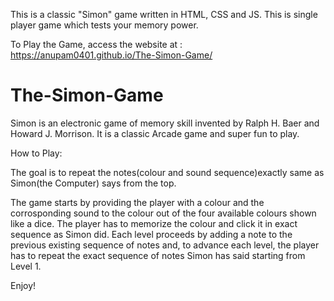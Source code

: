 This is a classic "Simon" game written in HTML, CSS and JS.
This is single player game which tests your memory power.

To Play the Game, access the website at : https://anupam0401.github.io/The-Simon-Game/

# The-Simon-Game
Simon is an electronic game of memory skill invented by Ralph H. Baer and Howard J. Morrison.
It is a classic Arcade game and super fun to play.


How to Play: 

The goal is to repeat the notes(colour and sound sequence)exactly same as Simon(the Computer) says from the top.

The game starts by providing the player with a colour and the corrosponding sound to the colour out of the four available colours shown like a dice.
The player has to memorize the colour and click it in exact sequence as Simon did.
Each level proceeds by adding a note to the previous existing sequence of notes and,
to advance each level, the player has to repeat the exact sequence of notes Simon has said starting from Level 1.

Enjoy!
